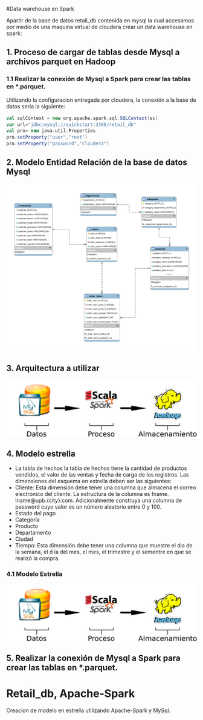 #Data warehouse en Spark

Apartir de la base de datos retail_db contenida en mysql la cual accesamos por medio de una maquina virtual de cloudera crear un data warehouse en spark:

## 1. Proceso de cargar de tablas desde Mysql a archivos parquet en Hadoop

### 1.1 Realizar la conexión de Mysql a Spark para crear las tablas en *.parquet.

Utilizando la configuracion entregada por cloudera, la conexión a la base de datos seria la siguiente:

```scala
val sqlContext = new org.apache.spark.sql.SQLContext(sc)
var url="jdbc:mysql://quickstart:3306/retail_db"
val pro= new java.util.Properties
pro.setProperty("user","root")
pro.setProperty("password","cloudera")
```

## 2. Modelo Entidad Relación de la base de datos Mysql

![alt text](recursos/ModeloER.png "Modelo -ER Retail_db")

## 3. Arquitectura a utilizar

![alt text](recursos/Arquitectura.png "Aquitectura Big Data")

## 4. Modelo estrella 

* La tabla de hechos la tabla de hechos tiene la cantidad de productos vendidos, el valor de las ventas y fecha de carga de los registros. Las dimensiones del esquema en estrella deben ser las siguientes: 
* Cliente: Esta dimensión debe tener una columna que almacena el correo electrónico del cliente. La estructura de la columna es fname. lname@upb.{city}.com. Adicionalmente construya una columna de password cuyo valor es un número aleatorio entre 0 y 100. 
* Estado del pago
* Categoría 
* Producto
* Departamento
* Ciudad
* Tiempo: Esta dimensión debe tener una columna que muestre el dıa de la semana, el d ́ıa del mes, el mes, el trimestre y el sementre en que se realizó la compra. 

### 4.1 Modelo Estrella

![alt text](recursos/Arquitectura.png "Aquitectura Big Data")

## 5. Realizar la conexión de Mysql a Spark para crear las tablas en *.parquet.


# Retail_db, Apache-Spark

Creacion de modelo en estrella utilizando Apache-Spark y MySql.


